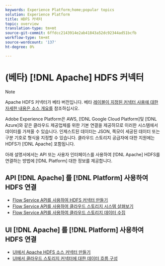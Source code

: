 ```yaml
---
keywords: Experience Platform;home;popular topics
solution: Experience Platform
title: HDFS 커넥터
topic: overview
translation-type: tm+mt
source-git-commit: 6ffdcc2143914e2ab41843a52dc92344ad51bcfb
workflow-type: tm+mt
source-wordcount: '137'
ht-degree: 0%

---
```



# (베타) [!DNL Apache] HDFS 커넥터

>[!NOTE]
>Apache HDFS 커넥터가 베타 버전입니다. 베타 [레이블이 지정된 커넥터 사용에 대한 자세한 내용은 소스 개요를](../../home.md#terms-and-conditions) 참조하십시오.

Adobe Experience Platform은 AWS, [!DNL Google Cloud Platform]및 [!DNL Azure]와 같은 클라우드 제공업체를 위한 기본 연결을 제공하므로 이러한 시스템에서 데이터를 가져올 수 있습니다. 인제스트된 데이터는 JSON, 쪽모이 세공된 데이터 또는 구분 기호로 형식을 지정할 수 있습니다. 클라우드 스토리지 공급자에 대한 지원에는 HDFS가 [!DNL Apache] 포함됩니다.

아래 설명서에서는 API 또는 사용자 인터페이스를 사용하여 [!DNL Apache] HDFS를 연결하는 방법에 [!DNL Platform] 대한 정보를 제공합니다.

## API [!DNL Apache] 를 [!DNL Platform] 사용하여 HDFS 연결

- [Flow Service API를 사용하여 HDFS 커넥터 만들기](../../tutorials/api/create/cloud-storage/hdfs.md)
- [Flow Service API를 사용하여 클라우드 스토리지 시스템 살펴보기](../../tutorials/api/explore/cloud-storage.md)
- [Flow Service API를 사용하여 클라우드 스토리지 데이터 수집](../../tutorials/api/collect/cloud-storage.md)

## UI [!DNL Apache] 를 [!DNL Platform] 사용하여 HDFS 연결

- [UI에서 Apache HDFS 소스 커넥터 만들기](../../tutorials/ui/create/cloud-storage/hdfs.md)
- [UI에서 클라우드 스토리지 커넥터에 대한 데이터 흐름 구성](../../tutorials/ui/dataflow/batch/cloud-storage.md)